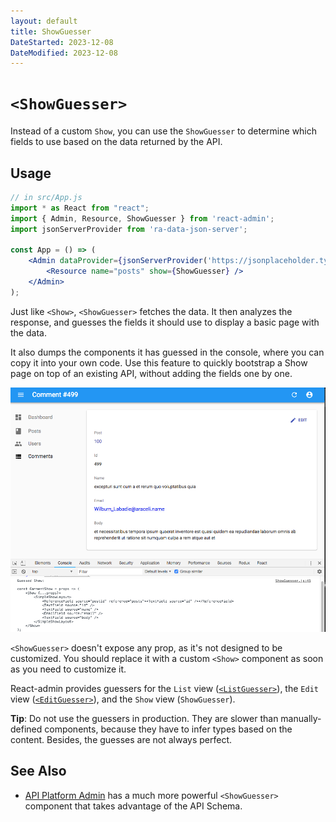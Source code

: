 ```yaml
---
layout: default
title: ShowGuesser
DateStarted: 2023-12-08
DateModified: 2023-12-08
---
```


# `<ShowGuesser>`

Instead of a custom `Show`, you can use the `ShowGuesser` to determine which fields to use based on the data returned by the API.

## Usage

```jsx
// in src/App.js
import * as React from "react";
import { Admin, Resource, ShowGuesser } from 'react-admin';
import jsonServerProvider from 'ra-data-json-server';

const App = () => (
    <Admin dataProvider={jsonServerProvider('https://jsonplaceholder.typicode.com')}>
        <Resource name="posts" show={ShowGuesser} />
    </Admin>
);
```

Just like `<Show>`, `<ShowGuesser>` fetches the data. It then analyzes the response, and guesses the fields it should use to display a basic page with the data.

It also dumps the components it has guessed in the console, where you can copy it into your own code. Use this feature to quickly bootstrap a Show page on top of an existing API, without adding the fields one by one.

![Guessed Show](./img/guessed-show.png)

`<ShowGuesser>` doesn't expose any prop, as it's not designed to be customized. You should replace it with a custom `<Show>` component as soon as you need to customize it.

React-admin provides guessers for the `List` view ([`<ListGuesser>`](./ListGuesser.md)), the `Edit` view ([`<EditGuesser>`](./EditGuesser.md)), and the `Show` view (`ShowGuesser`).

**Tip**: Do not use the guessers in production. They are slower than manually-defined components, because they have to infer types based on the content. Besides, the guesses are not always perfect.

## See Also

* [API Platform Admin](https://api-platform.com/docs/admin/) has a much more powerful `<ShowGuesser>` component that takes advantage of the API Schema.